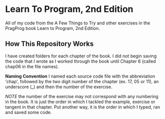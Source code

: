 # Learn To Program, 2nd Edition
All of my code from the A Few Things to Try and other exercises in the PragProg book Learn to Program, 2nd Edition.

## How This Repository Works
I have created folders for each chapter of the book. I did not begin saving the code that I wrote as I worked through the book until Chapter 6 (called chap06 in the file names).

**Naming Convention**
I named each source code file with the abbreviation 'chap', followed by the two digit number of the chapter (ex. 17, 05 or 11), an underscore (_) and then the number of the exercise. 

*NOTE* the number of the exercise may not correspond with any numbering in the book. It is just the order in which I tackled the example, exercise or tangent in that chapter. Put another way, it is the order in which I typed, ran and saved some code. 



